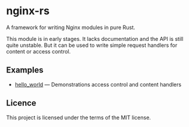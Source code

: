 # nginx-rs

A framework for writing Nginx modules in pure Rust.

This module is in early stages. It lacks documentation and the API is still quite unstable.
But it can be used to write simple request handlers for content or access control.

## Examples

- [hello_world](/examples/hello_world) — Demonstrations access control and content handlers

## Licence

This project is licensed under the terms of the MIT license.
